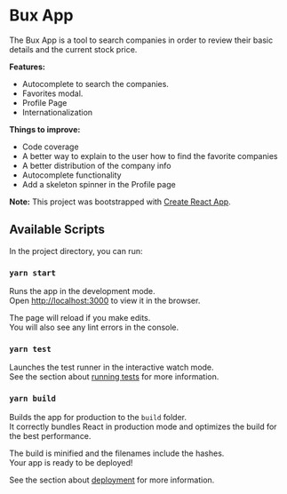 # Bux App

The Bux App is a tool to search companies in order to review their basic details and the current stock price.

**Features:**

- Autocomplete to search the companies.
- Favorites modal.
- Profile Page
- Internationalization

**Things to improve:**

- Code coverage
- A better way to explain to the user how to find the favorite companies
- A better distribution of the company info
- Autocomplete functionality
- Add a skeleton spinner in the Profile page

**Note:** This project was bootstrapped with [Create React App](https://github.com/facebook/create-react-app).

## Available Scripts

In the project directory, you can run:

### `yarn start`

Runs the app in the development mode.\
Open [http://localhost:3000](http://localhost:3000) to view it in the browser.

The page will reload if you make edits.\
You will also see any lint errors in the console.

### `yarn test`

Launches the test runner in the interactive watch mode.\
See the section about [running tests](https://facebook.github.io/create-react-app/docs/running-tests) for more information.

### `yarn build`

Builds the app for production to the `build` folder.\
It correctly bundles React in production mode and optimizes the build for the best performance.

The build is minified and the filenames include the hashes.\
Your app is ready to be deployed!

See the section about [deployment](https://facebook.github.io/create-react-app/docs/deployment) for more information.

